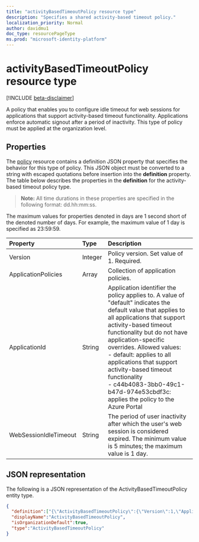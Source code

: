 ```yaml
---
title: "activityBasedTimeoutPolicy resource type"
description: "Specifies a shared activity-based timeout policy."
localization_priority: Normal
author: davidmu1
doc_type: resourcePageType
ms.prod: "microsoft-identity-platform"
---
```


# activityBasedTimeoutPolicy resource type

[!INCLUDE [beta-disclaimer](../../includes/beta-disclaimer.md)]

A policy that enables you to configure idle timeout for web sessions for applications that support activity-based timeout functionality. Applications enforce automatic signout after a period of inactivity. This type of policy must be applied at the organization level.

## Properties

The [policy](policy.md) resource contains a definition JSON property that specifies the behavior for this type of policy. This JSON object must be converted to a string with escaped quotations before insertion into the **definition** property. The table below describes the properties in the **definition** for the activity-based timeout policy type.

>**Note:** All time durations in these properties are specified in the following format: dd.hh:mm:ss.

The maximum values for properties denoted in days are 1 second short of the denoted number of days. For example, the maximum value of 1 day is specified as 23:59:59.

| Property	   | Type	|Description|
|:-------------|:------|:---------|
|Version|Integer|Policy version. Set value of 1. Required.|
|ApplicationPolicies|Array|Collection of application policies.|
|ApplicationId|String|Application identifier the policy applies to. A value of "default" indicates the default value that applies to all applications that support activity-based timeout functionality but do not have application-specific overrides. Allowed values:<br>- default: applies to all applications that support activity-based timeout functionality<br>- c44b4083-3bb0-49c1-b47d-974e53cbdf3c: applies the policy to the Azure Portal|
|WebSessionIdleTimeout|String|The period of user inactivity after which the user's web session is considered expired. The minimum value is 5 minutes; the maximum value is 1  day.|

## JSON representation
The following is a JSON representation of the ActivityBasedTimeoutPolicy entity type.

```json
{
  "definition":["{\"ActivityBasedTimeoutPolicy\":{\"Version\":1,\"ApplicationPolicies\":[{\"ApplicationId\":\"default\",\"WebSessionIdleTimeout\":\"01:00:00\"},{\"ApplicationId\":\"c44b4083-3bb0-49c1-b47d-974e53cbdf3c\",\"WebSessionIdleTimeout\":\"00:15:00\"}]}}"],
  "displayName":"ActivityBasedTimeoutPolicy",
  "isOrganizationDefault":true,
  "type":"ActivityBasedTimeoutPolicy"
}
```